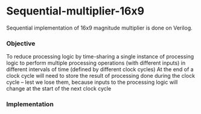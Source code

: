 # Sequential-multiplier-16x9
Sequential implementation of 16x9 magnitude multiplier is done on Verilog. 
### Objective
To reduce processing logic by time-sharing a single instance of processing logic to perform multiple processing operations (with different inputs) in different intervals of time (defined by different clock cycles)
At the end of a clock cycle will need to store the result of processing done during the clock cycle – lest we lose them, because inputs to the processing logic will change at the start of the next clock cycle
### Implementation
